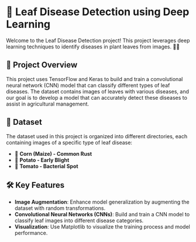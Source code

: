 # 🌿 Leaf Disease Detection using Deep Learning

Welcome to the Leaf Disease Detection project! This project leverages deep learning techniques to identify diseases in plant leaves from images. 🌱✨

## 🚀 Project Overview

This project uses TensorFlow and Keras to build and train a convolutional neural network (CNN) model that can classify different types of leaf diseases. The dataset contains images of leaves with various diseases, and our goal is to develop a model that can accurately detect these diseases to assist in agricultural management.

## 📂 Dataset

The dataset used in this project is organized into different directories, each containing images of a specific type of leaf disease:

- 🌽 **Corn (Maize) - Common Rust**
- 🥔 **Potato - Early Blight**
- 🍅 **Tomato - Bacterial Spot**

## 🛠️ Key Features

- **Image Augmentation**: Enhance model generalization by augmenting the dataset with random transformations.
- **Convolutional Neural Networks (CNNs)**: Build and train a CNN model to classify leaf images into different disease categories.
- **Visualization**: Use Matplotlib to visualize the training process and model performance.
